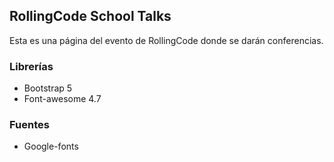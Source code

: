 ## RollingCode School Talks

Esta es una página del evento de RollingCode donde se darán conferencias.

### Librerías

- Bootstrap 5
- Font-awesome 4.7

### Fuentes
- Google-fonts